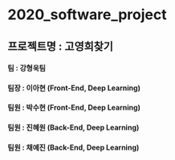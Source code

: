 # 2020_software_project

## 프로젝트명 : 고영희찾기

#### 팀 : 강형욱팀
#### 팀장 : 이아현 (Front-End, Deep Learning)
#### 팀원 : 박수현 (Front-End, Deep Learning)
#### 팀원 : 진혜원 (Back-End, Deep Learning)
#### 팀원 : 채예진 (Back-End, Deep Learning)
